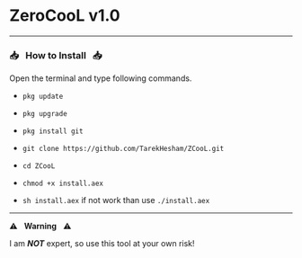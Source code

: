 # ZeroCooL v1.0

------------------------------------------------------------------------

### :inbox_tray: &nbsp; How to Install &nbsp; :inbox_tray:

Open the terminal and type following commands.

* `pkg update`

* `pkg upgrade`

* `pkg install git`

* `git clone https://github.com/TarekHesham/ZCooL.git`

* `cd ZCooL`

* `chmod +x install.aex`

* `sh install.aex` if not work than use `./install.aex`

------------------------------------------------------------------------

:warning: &nbsp; **Warning** &nbsp; :warning:

I am ***NOT*** expert, so use this tool at your own risk!
